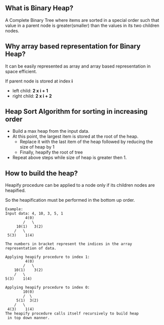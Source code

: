 ## What is Binary Heap?
A Complete Binary Tree where items are sorted in a special order such that value in a parent node is greater(smaller) than the values in its two children nodes.

## Why array based representation for Binary Heap?
It can be easily represented as array and array based representation in space efficient.

If parent node is stored at index **i**
  - left child: **2 x i + 1**
  - right child: **2 x i + 2**

## Heap Sort Algorithm for sorting in increasing order
- Build a max heap from the input data.
- At this point, the largest item is stored at the root of the heap. 
  - Replace it with the last item of the heap followed by reducing the size of heap by 1
  - Finally, heapify the root of tree
- Repeat above steps while size of heap is greater then 1.

## How to build the heap?
Heapify procedure can be applied to a node only if its children nodes are heapified. 

So the heapification must be performed in the bottom up order.

```
Example:
Input data: 4, 10, 3, 5, 1
         4(0)
        /   \
     10(1)   3(2)
    /   \
 5(3)    1(4)

The numbers in bracket represent the indices in the array 
representation of data.

Applying heapify procedure to index 1:
         4(0)
        /   \
    10(1)    3(2)
    /   \
5(3)    1(4)

Applying heapify procedure to index 0:
        10(0)
        /  \
     5(1)  3(2)
    /   \
 4(3)    1(4)
The heapify procedure calls itself recursively to build heap
 in top down manner.
```
